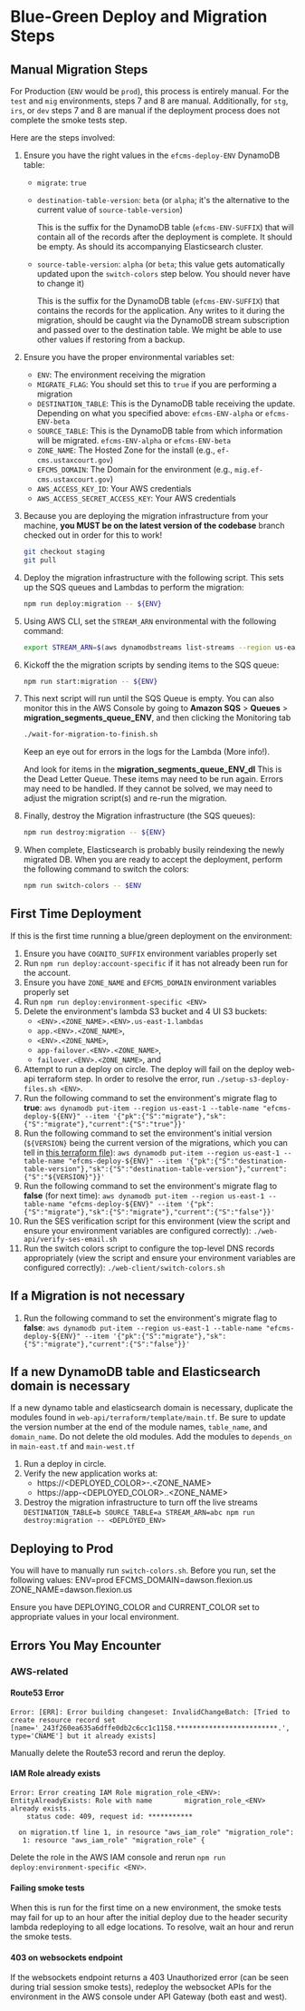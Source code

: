 # Blue-Green Deploy and Migration Steps

## Manual Migration Steps

For Production (`ENV` would be `prod`), this process is entirely manual. For the `test` and `mig` environments, steps 7 and 8 are manual. Additionally, for `stg`, `irs`, or `dev` steps 7 and 8 are manual if the deployment process does not complete the smoke tests step.

Here are the steps involved:

1. Ensure you have the right values in the `efcms-deploy-ENV` DynamoDB table:
   - `migrate`: `true`
   - `destination-table-version`: `beta` (or `alpha`; it's the alternative to the current value of `source-table-version`)

     This is the suffix for the DynamoDB table (`efcms-ENV-SUFFIX`) that will contain all of the records after the deployment is complete. It should be empty. As should its accompanying Elasticsearch cluster.

   - `source-table-version`: `alpha` (or `beta`; this value gets automatically updated upon the `switch-colors` step below. You should never have to change it)

     This is the suffix for the DynamoDB table (`efcms-ENV-SUFFIX`) that contains the records for the application. Any writes to it during the migration, should be caught via the DynamoDB stream subscription and passed over to the destination table. We might be able to use other values if restoring from a backup.

2. Ensure you have the proper environmental variables set:
   - `ENV`: The environment receiving the migration
   - `MIGRATE_FLAG`: You should set this to `true` if you are performing a migration
   - `DESTINATION_TABLE`: This is the DynamoDB table receiving the update. Depending on what you specified above: `efcms-ENV-alpha` or `efcms-ENV-beta`
   - `SOURCE_TABLE`: This is the DynamoDB table from which information will be migrated. `efcms-ENV-alpha` or `efcms-ENV-beta`
   - `ZONE_NAME`: The Hosted Zone for the install (e.g., `ef-cms.ustaxcourt.gov`)
   - `EFCMS_DOMAIN`: The Domain for the environment (e.g., `mig.ef-cms.ustaxcourt.gov`)
   - `AWS_ACCESS_KEY_ID`: Your AWS credentials
   - `AWS_ACCESS_SECRET_ACCESS_KEY`: Your AWS credentials
3. Because you are deploying the migration infrastructure from your machine, **you MUST be on the latest version of the codebase** branch checked out in order for this to work!

   ```bash
   git checkout staging
   git pull
   ```

4. Deploy the migration infrastructure with the following script. This sets up the SQS queues and Lambdas to perform the migration:

    ```bash
    npm run deploy:migration -- ${ENV}
    ```

5. Using AWS CLI, set the `STREAM_ARN` environmental with the following command:

    ```bash
    export STREAM_ARN=$(aws dynamodbstreams list-streams --region us-east-1 --query "Streams[?TableName=='${SOURCE_TABLE}'].StreamArn | [0]" --output text)
    ```

6. Kickoff the the migration scripts by sending items to the SQS queue:

    ```bash
    npm run start:migration -- ${ENV}
    ```

7. This next script will run until the SQS Queue is empty. You can also monitor this in the AWS Console by going to **Amazon SQS** > **Queues** > **migration_segments_queue_ENV**, and then clicking the Monitoring tab

    ```bash
    ./wait-for-migration-to-finish.sh
    ```

    Keep an eye out for errors in the logs for the Lambda (More info!).

    And look for items in the **migration_segments_queue_ENV_dl** This is the Dead Letter Queue. These items may need to be run again. Errors may need to be handled. If they cannot be solved, we may need to adjust the migration script(s) and re-run the migration.

8. Finally, destroy the Migration infrastructure (the SQS queues):

    ```bash
    npm run destroy:migration -- ${ENV}
    ```

9. When complete, Elasticsearch is probably busily reindexing the newly migrated DB. When you are ready to accept the deployment, perform the following command to switch the colors:

    ```bash
    npm run switch-colors -- $ENV
    ```

## First Time Deployment

If this is the first time running a blue/green deployment on the environment:

1. Ensure you have `COGNITO_SUFFIX` environment variables properly set
2. Run `npm run deploy:account-specific` if it has not already been run for the account.
3. Ensure you have `ZONE_NAME` and `EFCMS_DOMAIN` environment variables properly set
4. Run `npm run deploy:environment-specific <ENV>`
5. Delete the environment's lambda S3 bucket and 4 UI S3 buckets:
   - `<ENV>.<ZONE_NAME>.<ENV>.us-east-1.lambdas`
   - `app.<ENV>.<ZONE_NAME>`,
   - `<ENV>.<ZONE_NAME>`,
   - `app-failover.<ENV>.<ZONE_NAME>`,
   - `failover.<ENV>.<ZONE_NAME>`, and
6. Attempt to run a deploy on circle. The deploy will fail on the deploy web-api terraform step. In order to resolve the error, run `./setup-s3-deploy-files.sh <ENV>`.
7. Run the following command to set the environment's migrate flag to **true**:
    ```aws dynamodb put-item --region us-east-1 --table-name "efcms-deploy-${ENV}" --item '{"pk":{"S":"migrate"},"sk":{"S":"migrate"},"current":{"S":"true"}}'```
8. Run the following command to set the environment's initial version (`${VERSION}` being the current version of the migrations, which you can tell in [this terraform file](web-api/terraform/template/main.tf)):
    ```aws dynamodb put-item --region us-east-1 --table-name "efcms-deploy-${ENV}" --item '{"pk":{"S":"destination-table-version"},"sk":{"S":"destination-table-version"},"current":{"S":"${VERSION}"}}'```
9. Run the following command to set the environment's migrate flag to **false** (for next time):
    ```aws dynamodb put-item --region us-east-1 --table-name "efcms-deploy-${ENV}" --item '{"pk":{"S":"migrate"},"sk":{"S":"migrate"},"current":{"S":"false"}}'```
10. Run the SES verification script for this environment (view the script and ensure your environment variables are configured correctly):
    ```./web-api/verify-ses-email.sh```
11. Run the switch colors script to configure the top-level DNS records appropriately (view the script and ensure your environment variables are configured correctly):
    ```./web-client/switch-colors.sh```


## If a Migration is not necessary

1. Run the following command to set the environment's migrate flag to **false**:
    ```aws dynamodb put-item --region us-east-1 --table-name "efcms-deploy-${ENV}" --item '{"pk":{"S":"migrate"},"sk":{"S":"migrate"},"current":{"S":"false"}}'```

## If a new DynamoDB table and Elasticsearch domain is necessary

If a new dynamo table and elasticsearch domain is necessary, duplicate the modules found in `web-api/terraform/template/main.tf`. Be sure to update the version number at the end of the module names, `table_name`, and `domain_name`. Do not delete the old modules. Add the modules to `depends_on` in `main-east.tf` and `main-west.tf`

1. Run a deploy in circle.
2. Verify the new application works at:
   - https://<DEPLOYED_COLOR>-<ENV>.<ZONE_NAME>
   - https://app-<DEPLOYED_COLOR>.<ENV>.<ZONE_NAME>
3. Destroy the migration infrastructure to turn off the live streams
   `DESTINATION_TABLE=b SOURCE_TABLE=a STREAM_ARN=abc npm run destroy:migration -- <DEPLOYED_ENV>`

## Deploying to Prod

You will have to manually run `switch-colors.sh`. Before you run, set the following values:
   ENV=prod
   EFCMS_DOMAIN=dawson.flexion.us
   ZONE_NAME=dawson.flexion.us

Ensure you have DEPLOYING_COLOR and CURRENT_COLOR set to appropriate values in your local environment.

## Errors You May Encounter

### AWS-related

#### Route53 Error

```
Error: [ERR]: Error building changeset: InvalidChangeBatch: [Tried to create resource record set [name='_243f260ea635a6dffe0db2c6cc1c1158.*************************.', type='CNAME'] but it already exists]
```
Manually delete the Route53 record and rerun the deploy.


#### IAM Role already exists

```
Error: Error creating IAM Role migration_role_<ENV>: EntityAlreadyExists: Role with name 		migration_role_<ENV> already exists.
	status code: 409, request id: ***********

  on migration.tf line 1, in resource "aws_iam_role" "migration_role":
   1: resource "aws_iam_role" "migration_role" {
```

Delete the role in the AWS IAM console and rerun `npm run deploy:environment-specific <ENV>`.

#### Failing smoke tests

When this is run for the first time on a new environment, the smoke tests may fail for up to an hour after the initial deploy due to the header security lambda redeploying to all edge locations. To resolve, wait an hour and rerun the smoke tests.

#### 403 on websockets endpoint

If the websockets endpoint returns a 403 Unauthorized error (can be seen during trial session smoke tests), redeploy the websocket APIs for the environment in the AWS console under API Gateway (both east and west).
